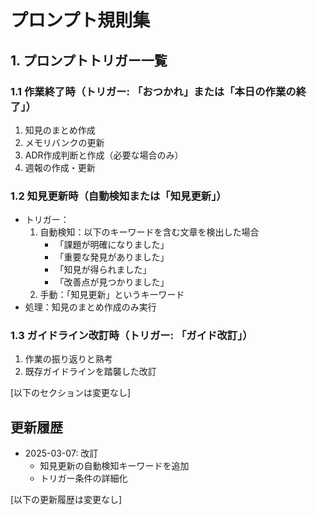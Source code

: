 # プロンプト規則集

## 1. プロンプトトリガー一覧

### 1.1 作業終了時（トリガー: 「おつかれ」または「本日の作業の終了」）
1. 知見のまとめ作成
2. メモリバンクの更新
3. ADR作成判断と作成（必要な場合のみ）
4. 週報の作成・更新

### 1.2 知見更新時（自動検知または「知見更新」）
- トリガー：
  1. 自動検知：以下のキーワードを含む文章を検出した場合
     - 「課題が明確になりました」
     - 「重要な発見がありました」
     - 「知見が得られました」
     - 「改善点が見つかりました」
  2. 手動：「知見更新」というキーワード
- 処理：知見のまとめ作成のみ実行

### 1.3 ガイドライン改訂時（トリガー: 「ガイド改訂」）
1. 作業の振り返りと熟考
2. 既存ガイドラインを踏襲した改訂

[以下のセクションは変更なし]

## 更新履歴

- 2025-03-07: 改訂
  - 知見更新の自動検知キーワードを追加
  - トリガー条件の詳細化

[以下の更新履歴は変更なし]
